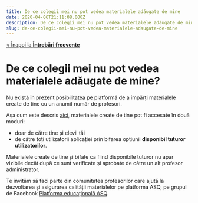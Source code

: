 ```yaml
---
title: De ce colegii mei nu pot vedea materialele adăugate de mine
date: 2020-04-06T21:11:08.000Z
description: De ce colegii mei nu pot vedea materialele adăugate de mine
slug: de-ce-colegii-mei-nu-pot-vedea-materialele-adaugate-de-mine
---
```


[< Înapoi la **Întrebări frecvente**](/intrebari-frecvente/)

# De ce colegii mei nu pot vedea materialele adăugate de mine?

Nu există în prezent posibilitatea pe platformă de a împărți materialele create de tine cu un anumit număr de profesori.

Așa cum este descris [aici](/creare-materiale#cum-sunt-folosite-materialele-create-de-mine), materialele create de tine pot fi accesate în două moduri:
- doar de către tine și elevii tăi
- de către toți utilizatorii aplicației prin bifarea opțiunii **disponibil tuturor utilizatorilor**.

Materialele create de tine și bifate ca fiind disponibile tuturor nu apar vizibile decât după ce sunt verificate și aprobate de către un alt profesor administrator.

Te invităm să faci parte din comunitatea profesorilor care ajută la dezvoltarea și asigurarea calității materialelor pe platforma ASQ, pe grupul de Facebook [Platforma educațională ASQ](https://www.facebook.com/groups/asq.ro/).